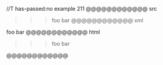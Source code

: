 //T has-passed:no
example 211
@@@@@@@@@@@@ src
> > > foo
bar
@@@@@@@@@@@@ xml
<?xml version="1.0" encoding="UTF-8"?>
<!DOCTYPE document SYSTEM "CommonMark.dtd">
<document xmlns="http://commonmark.org/xml/1.0">
  <block_quote>
    <block_quote>
      <block_quote>
        <paragraph>
          <text>foo</text>
          <softbreak />
          <text>bar</text>
        </paragraph>
      </block_quote>
    </block_quote>
  </block_quote>
</document>
@@@@@@@@@@@@ html
<blockquote>
<blockquote>
<blockquote>
<p>foo
bar</p>
</blockquote>
</blockquote>
</blockquote>
@@@@@@@@@@@@
